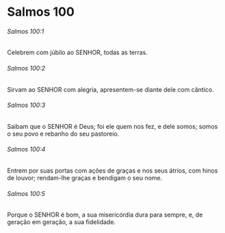 # Salmos 100

###### Salmos 100:1

Celebrem com júbilo ao SENHOR, todas as terras.

###### Salmos 100:2

Sirvam ao SENHOR com alegria, apresentem-se diante dele com cântico.

###### Salmos 100:3

Saibam que o SENHOR é Deus; foi ele quem nos fez, e dele somos; somos o seu povo e rebanho do seu pastoreio.

###### Salmos 100:4

Entrem por suas portas com ações de graças e nos seus átrios, com hinos de louvor; rendam-lhe graças e bendigam o seu nome.

###### Salmos 100:5

Porque o SENHOR é bom, a sua misericórdia dura para sempre, e, de geração em geração, a sua fidelidade.

